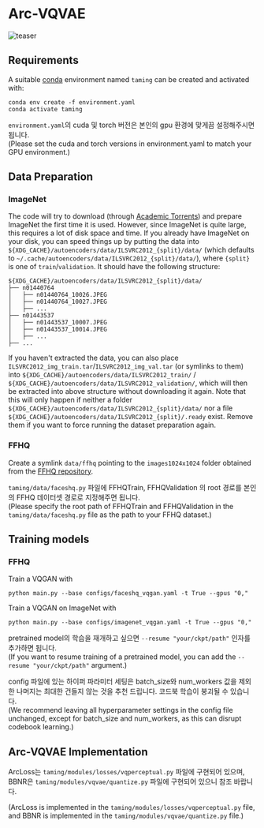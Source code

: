 # Arc-VQVAE

![teaser](assets/rec.png)

## Requirements
A suitable [conda](https://conda.io/) environment named `taming` can be created
and activated with:

```
conda env create -f environment.yaml
conda activate taming
```

`environment.yaml`의 cuda 및 torch 버전은 본인의 gpu 환경에 맞게끔 설정해주시면 됩니다.  
(Please set the cuda and torch versions in environment.yaml to match your GPU environment.)



## Data Preparation

### ImageNet
The code will try to download (through [Academic
Torrents](http://academictorrents.com/)) and prepare ImageNet the first time it
is used. However, since ImageNet is quite large, this requires a lot of disk
space and time. If you already have ImageNet on your disk, you can speed things
up by putting the data into
`${XDG_CACHE}/autoencoders/data/ILSVRC2012_{split}/data/` (which defaults to
`~/.cache/autoencoders/data/ILSVRC2012_{split}/data/`), where `{split}` is one
of `train`/`validation`. It should have the following structure:

```
${XDG_CACHE}/autoencoders/data/ILSVRC2012_{split}/data/
├── n01440764
│   ├── n01440764_10026.JPEG
│   ├── n01440764_10027.JPEG
│   ├── ...
├── n01443537
│   ├── n01443537_10007.JPEG
│   ├── n01443537_10014.JPEG
│   ├── ...
├── ...
```

If you haven't extracted the data, you can also place
`ILSVRC2012_img_train.tar`/`ILSVRC2012_img_val.tar` (or symlinks to them) into
`${XDG_CACHE}/autoencoders/data/ILSVRC2012_train/` /
`${XDG_CACHE}/autoencoders/data/ILSVRC2012_validation/`, which will then be
extracted into above structure without downloading it again.  Note that this
will only happen if neither a folder
`${XDG_CACHE}/autoencoders/data/ILSVRC2012_{split}/data/` nor a file
`${XDG_CACHE}/autoencoders/data/ILSVRC2012_{split}/.ready` exist. Remove them
if you want to force running the dataset preparation again.


### FFHQ
Create a symlink `data/ffhq` pointing to the `images1024x1024` folder obtained
from the [FFHQ repository](https://github.com/NVlabs/ffhq-dataset).

`taming/data/faceshq.py` 파일에 FFHQTrain, FFHQValidation 의 root 경로를 본인의 FFHQ 데이터셋 경로로 지정해주면 됩니다.  
(Please specify the root path of FFHQTrain and FFHQValidation in the `taming/data/faceshq.py` file as the path to your FFHQ dataset.)



## Training models

### FFHQ

Train a VQGAN with
```
python main.py --base configs/faceshq_vqgan.yaml -t True --gpus "0,"
```

Train a VQGAN on ImageNet with
```
python main.py --base configs/imagenet_vqgan.yaml -t True --gpus "0,"
```

pretrained model의 학습을 재개하고 싶으면 `--resume "your/ckpt/path"` 인자를 추가하면 됩니다.  
(If you want to resume training of a pretrained model, you can add the `--resume "your/ckpt/path"` argument.)


config 파일에 있는 하이퍼 파라미터 세팅은 batch_size와 num_workers 값을 제외한 나머지는 최대한 건들지 않는 것을 추천 드립니다. 코드북 학습이 붕괴될 수 있습니다.  
(We recommend leaving all hyperparameter settings in the config file unchanged, except for batch_size and num_workers, as this can disrupt codebook learning.)

## Arc-VQVAE Implementation

ArcLoss는 `taming/modules/losses/vqperceptual.py` 파일에 구현되어 있으며,  
BBNR은 `taming/modules/vqvae/quantize.py` 파일에 구현되어 있으니 참조 바랍니다. 

(ArcLoss is implemented in the `taming/modules/losses/vqperceptual.py` file,  
and BBNR is implemented in the `taming/modules/vqvae/quantize.py` file.)